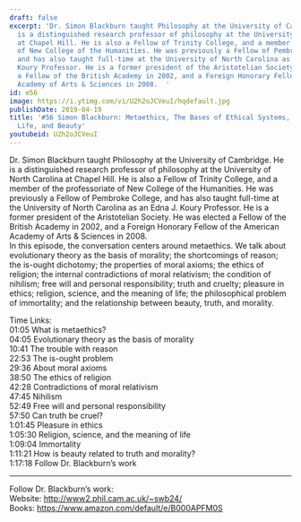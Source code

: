 ```yaml
---
draft: false
excerpt: 'Dr. Simon Blackburn taught Philosophy at the University of Cambridge. He
  is a distinguished research professor of philosophy at the University of North Carolina
  at Chapel Hill. He is also a Fellow of Trinity College, and a member of the professoriate
  of New College of the Humanities. He was previously a Fellow of Pembroke College,
  and has also taught full-time at the University of North Carolina as an Edna J.
  Koury Professor. He is a former president of the Aristotelian Society. He was elected
  a Fellow of the British Academy in 2002, and a Foreign Honorary Fellow of the American
  Academy of Arts & Sciences in 2008.  '
id: e56
image: https://i.ytimg.com/vi/U2h2oJCVeuI/hqdefault.jpg
publishDate: 2019-04-19
title: '#56 Simon Blackburn: Metaethics, The Bases of Ethical Systems, Meaning of
  Life, and Beauty'
youtubeid: U2h2oJCVeuI
---
```

Dr. Simon Blackburn taught Philosophy at the University of Cambridge. He is a distinguished research professor of philosophy at the University of North Carolina at Chapel Hill. He is also a Fellow of Trinity College, and a member of the professoriate of New College of the Humanities. He was previously a Fellow of Pembroke College, and has also taught full-time at the University of North Carolina as an Edna J. Koury Professor. He is a former president of the Aristotelian Society. He was elected a Fellow of the British Academy in 2002, and a Foreign Honorary Fellow of the American Academy of Arts & Sciences in 2008.  
In this episode, the conversation centers around metaethics. We talk about evolutionary theory as the basis of morality; the shortcomings of reason; the is-ought dichotomy; the properties of moral axioms; the ethics of religion; the internal contradictions of moral relativism; the condition of nihilism; free will and personal responsibility; truth and cruelty; pleasure in ethics; religion, science, and the meaning of life; the philosophical problem of immortality; and the relationship between beauty, truth, and morality. 

Time Links:  
01:05  What is metaethics?  
04:05  Evolutionary theory as the basis of morality    
10:41  The trouble with reason    
22:53  The is-ought problem    
29:36  About moral axioms    
38:50  The ethics of religion    
42:28  Contradictions of moral relativism    
47:45  Nihilism    
52:49  Free will and personal responsibility    
57:50  Can truth be cruel?  
1:01:45  Pleasure in ethics  
1:05:30  Religion, science, and the meaning of life  
1:09:04  Immortality  
1:11:21  How is beauty related to truth and morality?  
1:17:18  Follow Dr. Blackburn’s work  

---

Follow Dr. Blackburn’s work:  
Website: http://www2.phil.cam.ac.uk/~swb24/  
Books: https://www.amazon.com/default/e/B000APFM0S
